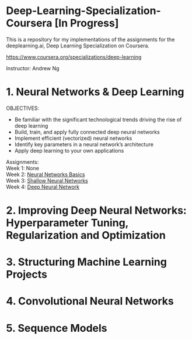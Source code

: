 # Deep-Learning-Specialization-Coursera [In Progress]
This is a repository for my implementations of the assignments for the deeplearning.ai, Deep Learning Specialization on Coursera.

https://www.coursera.org/specializations/deep-learning

Instructor: Andrew Ng

# 1. Neural Networks & Deep Learning

OBJECTIVES:
- Be familiar with the significant technological trends driving the rise of deep learning
- Build, train, and apply fully connected deep neural networks
- Implement efficient (vectorized) neural networks
- Identify key parameters in a neural network’s architecture
- Apply deep learning to your own applications

Assignments:  
Week 1: None  
Week 2:  [Neural Networks Basics](https://github.com/noitsnotmo/Deep-Learning-Specialization-Coursera/tree/main/Neural_Networks_and_Deep_Learning/Week_2)  
Week 3:  [Shallow Neural Networks](https://github.com/noitsnotmo/Deep-Learning-Specialization-Coursera/tree/main/Neural_Networks_and_Deep_Learning/Week_3)  
Week 4:  [Deep Neural Network](https://github.com/noitsnotmo/Deep-Learning-Specialization-Coursera/tree/main/Neural_Networks_and_Deep_Learning/Week_4)  

# 2. Improving Deep Neural Networks: Hyperparameter Tuning, Regularization and Optimization

# 3. Structuring Machine Learning Projects

# 4. Convolutional Neural Networks

# 5. Sequence Models
